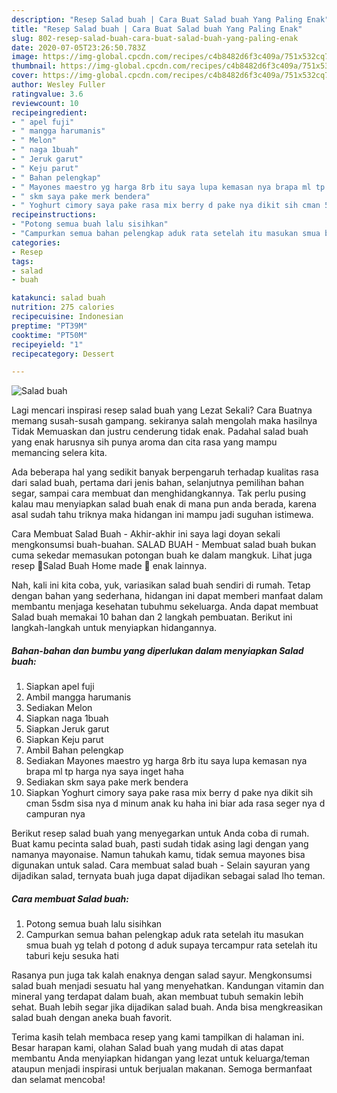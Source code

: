 ```yaml
---
description: "Resep Salad buah | Cara Buat Salad buah Yang Paling Enak"
title: "Resep Salad buah | Cara Buat Salad buah Yang Paling Enak"
slug: 802-resep-salad-buah-cara-buat-salad-buah-yang-paling-enak
date: 2020-07-05T23:26:50.783Z
image: https://img-global.cpcdn.com/recipes/c4b8482d6f3c409a/751x532cq70/salad-buah-foto-resep-utama.jpg
thumbnail: https://img-global.cpcdn.com/recipes/c4b8482d6f3c409a/751x532cq70/salad-buah-foto-resep-utama.jpg
cover: https://img-global.cpcdn.com/recipes/c4b8482d6f3c409a/751x532cq70/salad-buah-foto-resep-utama.jpg
author: Wesley Fuller
ratingvalue: 3.6
reviewcount: 10
recipeingredient:
- " apel fuji"
- " mangga harumanis"
- " Melon"
- " naga 1buah"
- " Jeruk garut"
- " Keju parut"
- " Bahan pelengkap"
- " Mayones maestro yg harga 8rb itu saya lupa kemasan nya brapa ml tp harga nya saya inget haha"
- " skm saya pake merk bendera"
- " Yoghurt cimory saya pake rasa mix berry d pake nya dikit sih cman 5sdm sisa nya d minum anak ku haha ini biar ada rasa seger nya d campuran nya"
recipeinstructions:
- "Potong semua buah lalu sisihkan"
- "Campurkan semua bahan pelengkap aduk rata setelah itu masukan smua buah yg telah d potong d aduk supaya tercampur rata setelah itu taburi keju sesuka hati"
categories:
- Resep
tags:
- salad
- buah

katakunci: salad buah 
nutrition: 275 calories
recipecuisine: Indonesian
preptime: "PT39M"
cooktime: "PT50M"
recipeyield: "1"
recipecategory: Dessert

---
```



![Salad buah](https://img-global.cpcdn.com/recipes/c4b8482d6f3c409a/751x532cq70/salad-buah-foto-resep-utama.jpg)

Lagi mencari inspirasi resep salad buah yang Lezat Sekali? Cara Buatnya memang susah-susah gampang. sekiranya salah mengolah maka hasilnya Tidak Memuaskan dan justru cenderung tidak enak. Padahal salad buah yang enak harusnya sih punya aroma dan cita rasa yang mampu memancing selera kita.

Ada beberapa hal yang sedikit banyak berpengaruh terhadap kualitas rasa dari salad buah, pertama dari jenis bahan, selanjutnya pemilihan bahan segar, sampai cara membuat dan menghidangkannya. Tak perlu pusing kalau mau menyiapkan salad buah enak di mana pun anda berada, karena asal sudah tahu triknya maka hidangan ini mampu jadi suguhan istimewa.

Cara Membuat Salad Buah - Akhir-akhir ini saya lagi doyan sekali mengkonsumsi buah-buahan. SALAD BUAH - Membuat salad buah bukan cuma sekedar memasukan potongan buah ke dalam mangkuk. Lihat juga resep 🍓Salad Buah Home made 🍇 enak lainnya.


Nah, kali ini kita coba, yuk, variasikan salad buah sendiri di rumah. Tetap dengan bahan yang sederhana, hidangan ini dapat memberi manfaat dalam membantu menjaga kesehatan tubuhmu sekeluarga. Anda dapat membuat Salad buah memakai 10 bahan dan 2 langkah pembuatan. Berikut ini langkah-langkah untuk menyiapkan hidangannya.

<!--inarticleads1-->

##### Bahan-bahan dan bumbu yang diperlukan dalam menyiapkan Salad buah:

1. Siapkan  apel fuji
1. Ambil  mangga harumanis
1. Sediakan  Melon
1. Siapkan  naga 1buah
1. Siapkan  Jeruk garut
1. Siapkan  Keju parut
1. Ambil  Bahan pelengkap
1. Sediakan  Mayones maestro yg harga 8rb itu saya lupa kemasan nya brapa ml tp harga nya saya inget haha
1. Sediakan  skm saya pake merk bendera
1. Siapkan  Yoghurt cimory saya pake rasa mix berry d pake nya dikit sih cman 5sdm sisa nya d minum anak ku haha ini biar ada rasa seger nya d campuran nya


Berikut resep salad buah yang menyegarkan untuk Anda coba di rumah. Buat kamu pecinta salad buah, pasti sudah tidak asing lagi dengan yang namanya mayonaise. Namun tahukah kamu, tidak semua mayones bisa digunakan untuk salad. Cara membuat salad buah - Selain sayuran yang dijadikan salad, ternyata buah juga dapat dijadikan sebagai salad lho teman. 

<!--inarticleads2-->

##### Cara membuat Salad buah:

1. Potong semua buah lalu sisihkan
1. Campurkan semua bahan pelengkap aduk rata setelah itu masukan smua buah yg telah d potong d aduk supaya tercampur rata setelah itu taburi keju sesuka hati


Rasanya pun juga tak kalah enaknya dengan salad sayur. Mengkonsumsi salad buah menjadi sesuatu hal yang menyehatkan. Kandungan vitamin dan mineral yang terdapat dalam buah, akan membuat tubuh semakin lebih sehat. Buah lebih segar jika dijadikan salad buah. Anda bisa mengkreasikan salad buah dengan aneka buah favorit. 

Terima kasih telah membaca resep yang kami tampilkan di halaman ini. Besar harapan kami, olahan Salad buah yang mudah di atas dapat membantu Anda menyiapkan hidangan yang lezat untuk keluarga/teman ataupun menjadi inspirasi untuk berjualan makanan. Semoga bermanfaat dan selamat mencoba!
